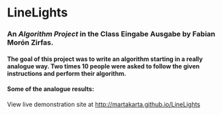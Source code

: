 # LineLights
###  An *Algorithm Project* in the **Class Eingabe Ausgabe** by Fabian Morón Zirfas. 
#### The goal of this project was to write an algorithm starting in a really analogue way. Two times 10 people were asked to follow the given instructions and perform their algorithm.

#### Some of the analogue results:

View live demonstration site at http://martakarta.github.io/LineLights
